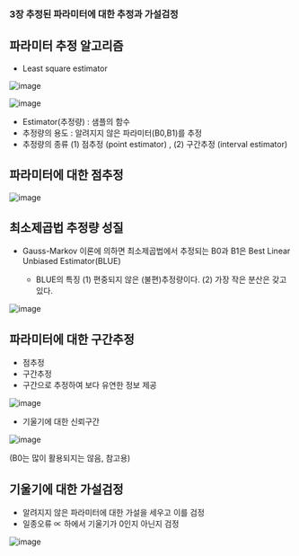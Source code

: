 ### 3장 추정된 파라미터에 대한 추정과 가설검정

## 파라미터 추정 알고리즘

- Least square estimator

![image](https://user-images.githubusercontent.com/79880336/109811240-e75f6400-7c6d-11eb-9d36-1ce055975d8b.png)


![image](https://user-images.githubusercontent.com/79880336/109665420-7d818480-7bb1-11eb-9e5b-a22f48d21fa8.png)

- Estimator(추정량) : 샘플의 함수 
- 추정량의 용도 : 알려지지 않은 파라미터(B0,B1)를 추정
- 추정량의 종류
(1) 점추정 (point estimator) , (2) 구간추정 (interval estimator)

## 파라미터에 대한 점추정

![image](https://user-images.githubusercontent.com/79880336/109665456-870aec80-7bb1-11eb-84d6-ddd1c722025c.png)


## 최소제곱법 추정량 성질
- Gauss-Markov 이론에 의하면 최소제곱법에서 추정되는 B0과 B1은 Best Linear Unbiased Estimator(BLUE)

  - BLUE의 특징
    (1) 편중되지 않은 (불편)추정량이다.
    (2) 가장 작은 분산은 갖고 있다.
    
 ![image](https://user-images.githubusercontent.com/79880336/109664724-c8e76300-7bb0-11eb-9c00-84d6e1ec5d00.png)

## 파라미터에 대한 구간추정
- 점추정 
- 구간추정
- 구간으로 추정하여 보다 유연한 정보 제공

![image](https://user-images.githubusercontent.com/79880336/109664852-ef0d0300-7bb0-11eb-8255-ca89a9880712.png)

- 기울기에 대한 신뢰구간

![image](https://user-images.githubusercontent.com/79880336/109664907-00560f80-7bb1-11eb-815c-5a9c30444be5.png)

(B0는 많이 활용되지는 않음, 참고용)

## 기울기에 대한 가설검정
- 알려지지 않은 파라미터에 대한 가설을 세우고 이를 검정
- 일종오류 ∝ 하에서 기울기가 0인지 아닌지 검정

![image](https://user-images.githubusercontent.com/79880336/109816469-1c6eb500-7c74-11eb-9703-c6aec6aa90d1.png)
